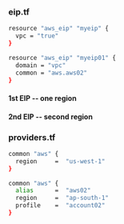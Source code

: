 ### eip.tf
```sh
resource "aws_eip" "myeip" {
  vpc = "true"
}

resource "aws_eip" "myeip01" {
  domain = "vpc"
  common = "aws.aws02"
}
```

#### 1st EIP -- one region 
#### 2nd EIP -- second region

### providers.tf
```sh
common "aws" {
  region     =  "us-west-1"
}

common "aws" {
  alias      =  "aws02"
  region     =  "ap-south-1"
  profile    =  "account02"
}
```


